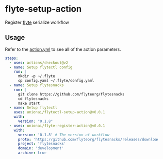 # flyte-setup-action
Register [flyte](https://github.com/flyteorg/flyte) serialize workflow

## Usage

Refer to the [action.yml](https://github.com/unionai/flyte-register-action/blob/master/action.yml)
to see all of the action parameters.

```yaml
steps:
  - uses: actions/checkout@v2
  - name: Setup flytectl config
    run: |
      mkdir -p ~/.flyte
      cp config.yaml ~/.flyte/config.yaml
  - name: Setup flytesnacks
    run: |
      git clone https://github.com/flyteorg/flytesnacks
      cd flytesnacks
      make start
  - name: Setup flytectl
    uses: unionai/flytectl-setup-action@v0.0.1
    with:
      version: "0.1.8"
  - uses: unionai/flyte-register-action@v0.0.1
    with:
      version: '0.1.8' # The version of workflow
      proto: 'https://github.com/flyteorg/flytesnacks/releases/download/v0.2.89/flytesnacks-core.tgz'
      project: 'flytesnacks'
      domain: 'development'
      archive: true
```

